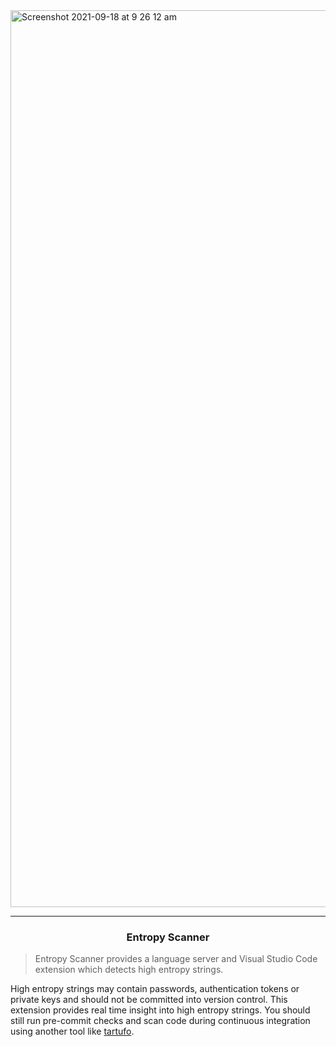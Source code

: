 <img width="1435" alt="Screenshot 2021-09-18 at 9 26 12 am" src="https://user-images.githubusercontent.com/727262/133882237-ba2feec1-99d0-4ce6-bfc2-a27fdbc35779.png">

---

<center>
<h3>Entropy Scanner</h3>
</center>

> Entropy Scanner provides a language server and Visual Studio Code extension which detects high entropy strings.

High entropy strings may contain passwords, authentication tokens or private keys and should not be committed into version control. This extension provides real time insight into high entropy strings. You should still run pre-commit checks and scan code during continuous integration using another tool like [tartufo](https://github.com/godaddy/tartufo).
